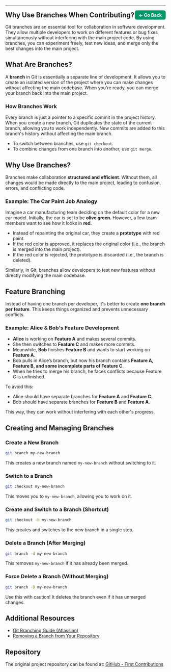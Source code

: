 ---
<div style="display: flex; justify-content: space-between; align-items: center; width: 100%;">
  <h2 style="margin: 0;">Why Use Branches When Contributing?</h2>
  <a href="https://aryaman-mann.github.io/portfolio/" 
     style="padding: 6px 12px; font-size: 14px; font-weight: bold; color: white; 
            background-color: #059669; border-radius: 6px; text-decoration: none; 
            box-shadow: 1px 1px 3px rgba(0, 0, 0, 0.15);
            transition: opacity 0.2s ease;"
     onmouseover="this.style.opacity='0.85'"
     onmouseout="this.style.opacity='1'">
     ← Go Back
  </a>
</div>

Git branches are an essential tool for collaboration in software development. They allow multiple developers to work on different features or bug fixes simultaneously without interfering with the main project code. By using branches, you can experiment freely, test new ideas, and merge only the best changes into the main project.

## What Are Branches?
A **branch** in Git is essentially a separate line of development. It allows you to create an isolated version of the project where you can make changes without affecting the main codebase. When you're ready, you can merge your branch back into the main project.

### How Branches Work
Every branch is just a pointer to a specific commit in the project history. When you create a new branch, Git duplicates the state of the current branch, allowing you to work independently. New commits are added to this branch's history without affecting the main branch.

- To switch between branches, use `git checkout`.
- To combine changes from one branch into another, use `git merge`.

## Why Use Branches?
Branches make collaboration **structured and efficient**. Without them, all changes would be made directly to the main project, leading to confusion, errors, and conflicting code. 

### Example: The Car Paint Job Analogy
Imagine a car manufacturing team deciding on the default color for a new car model. Initially, the car is set to be **olive green**. However, a few team members want to see how it looks in **red**.

- Instead of repainting the original car, they create a **prototype** with red paint.
- If the red color is approved, it replaces the original color (i.e., the branch is merged into the main project).
- If the red color is rejected, the prototype is discarded (i.e., the branch is deleted).

Similarly, in Git, branches allow developers to test new features without directly modifying the main codebase.

## Feature Branching
Instead of having one branch per developer, it's better to create **one branch per feature**. This keeps things organized and prevents unnecessary conflicts. 

### Example: Alice & Bob's Feature Development
- **Alice** is working on **Feature A** and makes several commits.
- She then switches to **Feature C** and makes more commits.
- Meanwhile, **Bob** finishes **Feature B** and wants to start working on **Feature A**.
- Bob pulls in Alice’s branch, but now his branch contains **Feature A, Feature B, and some incomplete parts of Feature C**.
- When he tries to merge his branch, he faces conflicts because Feature C is unfinished.

To avoid this:
- Alice should have separate branches for **Feature A** and **Feature C**.
- Bob should have separate branches for **Feature B** and **Feature A**.

This way, they can work without interfering with each other's progress.

## Creating and Managing Branches

### Create a New Branch
```sh
git branch my-new-branch
```
This creates a new branch named `my-new-branch` without switching to it.

### Switch to a Branch
```sh
git checkout my-new-branch
```
This moves you to `my-new-branch`, allowing you to work on it.

### Create and Switch to a Branch (Shortcut)
```sh
git checkout -b my-new-branch
```
This creates and switches to the new branch in a single step.

### Delete a Branch (After Merging)
```sh
git branch -d my-new-branch
```
This removes `my-new-branch` if it has already been merged.

### Force Delete a Branch (Without Merging)
```sh
git branch -D my-new-branch
```
Use this with caution! It deletes the branch even if it has unmerged changes.

## Additional Resources
- [Git Branching Guide (Atlassian)](https://www.atlassian.com/git/tutorials/using-branches)
- [Removing a Branch from Your Repository](https://github.com/jashnimje/first-contributions/blob/7dcae72208e4b42fcf834b4f189fa8ee78238077/additional-material/git_workflow_scenarios/removing-branch-from-your-repository.md)

## Repository  
The original project repository can be found at: [GitHub - First Contributions](https://github.com/firstcontributions/first-contributions/blob/main/docs/additional-material/git_workflow_scenarios/why-using-branches.md)
